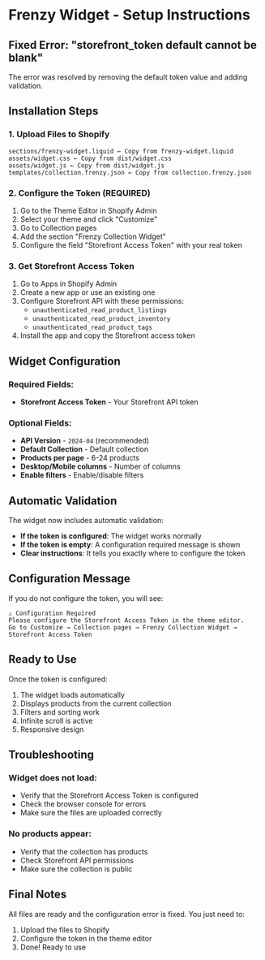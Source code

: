 # Frenzy Widget - Setup Instructions

## Fixed Error: "storefront_token default cannot be blank"

The error was resolved by removing the default token value and adding validation.

## Installation Steps

### 1. Upload Files to Shopify

```
sections/frenzy-widget.liquid ← Copy from frenzy-widget.liquid
assets/widget.css ← Copy from dist/widget.css
assets/widget.js ← Copy from dist/widget.js
templates/collection.frenzy.json ← Copy from collection.frenzy.json
```

### 2. Configure the Token (REQUIRED)

1. Go to the Theme Editor in Shopify Admin  
2. Select your theme and click "Customize"  
3. Go to Collection pages  
4. Add the section "Frenzy Collection Widget"  
5. Configure the field "Storefront Access Token" with your real token  

### 3. Get Storefront Access Token

1. Go to Apps in Shopify Admin  
2. Create a new app or use an existing one  
3. Configure Storefront API with these permissions:  
   - `unauthenticated_read_product_listings`  
   - `unauthenticated_read_product_inventory`  
   - `unauthenticated_read_product_tags`  
4. Install the app and copy the Storefront access token  

## Widget Configuration

### Required Fields:
- **Storefront Access Token** - Your Storefront API token  

### Optional Fields:
- **API Version** - `2024-04` (recommended)  
- **Default Collection** - Default collection  
- **Products per page** - 6-24 products  
- **Desktop/Mobile columns** - Number of columns  
- **Enable filters** - Enable/disable filters  

## Automatic Validation

The widget now includes automatic validation:

- **If the token is configured**: The widget works normally  
- **If the token is empty**: A configuration required message is shown  
- **Clear instructions**: It tells you exactly where to configure the token  

## Configuration Message

If you do not configure the token, you will see:

```
⚠️ Configuration Required
Please configure the Storefront Access Token in the theme editor.
Go to Customize → Collection pages → Frenzy Collection Widget → Storefront Access Token
```

## Ready to Use

Once the token is configured:

1. The widget loads automatically  
2. Displays products from the current collection  
3. Filters and sorting work  
4. Infinite scroll is active  
5. Responsive design  

## Troubleshooting

### Widget does not load:
- Verify that the Storefront Access Token is configured  
- Check the browser console for errors  
- Make sure the files are uploaded correctly  

### No products appear:
- Verify that the collection has products  
- Check Storefront API permissions  
- Make sure the collection is public  

## Final Notes

All files are ready and the configuration error is fixed. You just need to:

1. Upload the files to Shopify  
2. Configure the token in the theme editor  
3. Done! Ready to use  
